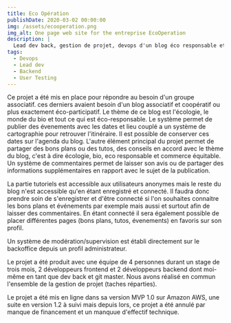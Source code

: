 ```yaml
---
title: Eco Opération
publishDate: 2020-03-02 00:00:00
img: /assets/ecooperation.png
img_alt: One page web site for the entreprise EcoOperation
description: |
  Lead dev back, gestion de projet, devops d'un blog éco responsable et éco participatif présenté comme responsive et one page.
tags:
  - Devops
  - Lead dev
  - Backend
  - User Testing
---
```


Ce projet a été mis en place pour répondre au besoin d'un groupe associatif. ces derniers avaient besoin d'un blog associatif et coopératif ou plus exactement éco-participatif.
Le thème de ce blog est l'écologie, le monde du bio et  tout ce qui est éco-responsable. Le système permet de publier des évenements avec les dates et lieu couplé a un système de cartographie pour retrouver l'itinéraire.
Il est possible de conserver ces dates sur l'agenda du blog. L'autre élément principal du projet permet de partager des bons plans ou des tutos, des conseils en accord avec le thème du blog, c'est à dire écologie, bio, eco responsable et commerce équitable.
Un système de commentaires permet de laisser son avis ou de partager des informations supplémentaires en rapport avec le sujet de la publication.

La partie tutoriels est accessible aux utilisateurs anonymes mais le reste du blog n'est accessible qu'en étant enregistré et connecté.
Il faudra donc prendre soin de s'enregistrer et d'être connecté si l'on souhaites connaitre les bons plans et événements par exemple mais aussi et surtout afin de laisser des commentaires. En étant connecté il sera également possible de placer différentes pages (bons plans, tutos, évenements) en favoris sur son profil.

Un système de modération/supervision est établi directement sur le backoffice depuis un profil administrateur.

Le projet a été produit avec une équipe de 4 personnes durant un stage de trois mois, 2 développeurs frontend et 2 développeurs backend dont moi-même en tant que dev back et git master.
Nous avons réalisé en commun l'ensemble de la gestion de projet (taches réparties).

Le projet a été mis en ligne dans sa version MVP 1.0 sur Amazon AWS, une suite en version 1.2 à suivi mais depuis lors, ce projet a été annulé par manque de financement et un manquue d'effectif technique.